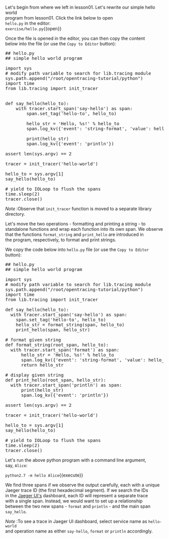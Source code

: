 Let's begin from where we left in lesson01. Let's rewrite our simple hello world  
program from lesson01. Click the link below to open  
`hello.py` in the editor:  
`exercise/hello.py`{{open}}

Once the file is opened in the editor, you can then copy the content  
below into the file (or use the `Copy to Editor` button):

<pre class="file" data-filename="exercise/hello.py" data-target="replace">
## hello.py
## simple hello world program

import sys
# modify path variable to search for lib.tracing module
sys.path.append("/root/opentracing-tutorial/python")
import time
from lib.tracing import init_tracer


def say_hello(hello_to):
    with tracer.start_span('say-hello') as span:
        span.set_tag('hello-to', hello_to)

        hello_str = 'Hello, %s!' % hello_to
        span.log_kv({'event': 'string-format', 'value': hello_str})

        print(hello_str)
        span.log_kv({'event': 'println'})

assert len(sys.argv) == 2

tracer = init_tracer('hello-world')

hello_to = sys.argv[1]
say_hello(hello_to)

# yield to IOLoop to flush the spans
time.sleep(2)
tracer.close()
</pre>

*Note* :Observe that `init_tracer` function is moved to a separate library directory.

Let's move the two operations - formatting and printing a string - to  
standalone functions and wrap each function into its own span. We observe  
that the functions `format_string` and `print_hello` are introduced in  
the program, respectively, to format and print strings.

We copy the code below into `hello.py` file (or use the `Copy to Editor`  
button):

<pre class="file" data-filename="exercise/hello.py" data-target="replace">
## hello.py
## simple hello world program

import sys
# modify path variable to search for lib.tracing module
sys.path.append("/root/opentracing-tutorial/python")
import time
from lib.tracing import init_tracer

def say_hello(hello_to):
  with tracer.start_span('say-hello') as span:
    span.set_tag('hello-to', hello_to)
    hello_str = format_string(span, hello_to)
    print_hello(span, hello_str)

# format given string
def format_string(root_span, hello_to):
  with tracer.start_span('format') as span:
      hello_str = 'Hello, %s!' % hello_to
      span.log_kv({'event': 'string-format', 'value': hello_str})
      return hello_str

# display given string
def print_hello(root_span, hello_str):
  with tracer.start_span('println') as span:
      print(hello_str)
      span.log_kv({'event': 'println'})

assert len(sys.argv) == 2

tracer = init_tracer('hello-world')

hello_to = sys.argv[1]
say_hello(hello_to)

# yield to IOLoop to flush the spans
time.sleep(2)
tracer.close()
</pre>

Let's run the above python program with a command line argument,  
say, `Alice`:

`python2.7 -m hello Alice`{{execute}}

We find three spans if we observe the output carefully, each with a unique  
Jaeger trace ID (the first hexadecimal segment). If we search the IDs  
in the [Jaeger UI's](https://[[HOST_SUBDOMAIN]]-16686-[[KATACODA_HOST]].environments.katacoda.com/search) dashboard, each ID will represent a separate trace  
with a single span. Instead, we would want to set up a relationship  
between the two new spans - `format` and `println` - and the main span  
`say_hello`.

*Note* :To see a trace in Jaeger UI dashboard, select service name as `hello-world`  
and operation name as either `say-hello`, `format` or `println` accordingly.
